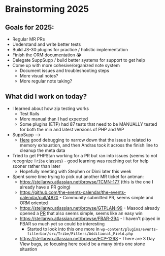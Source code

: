 # Brainstorming 2025 

## Goals for 2025:
- Regular MR PRs
- Understand and write better tests
- Build JS-30 plugins for practice / holistic implementation
- Finish the ORM documentation :sob: 
- Delegate SuppSupp / build better systems for support to get help 
- Come up with more cohesive/organized note system 
  - Document issues and troubleshooting steps 
  - More visual notes? 
  - More regular note taking? 


## What did I work on today?
- I learned about how zip testing works 
  - Test Rails 
  - More manual than I had expected
  - Some plugins (ETP) had 87 tests that need to be MANUALLY tested for both the min and latest versions of PHP and WP 
- SuppSupp --> 
  - [Here](https://lw.slack.com/archives/C01SBD5T03V/p1737576460776419) good debugging to narrow down that the issue is related to memory exhaustion, and then Andras took it across the finish line to cleanup the meta data
- Tried to get PHPStan working for a PR but ran into issues (seems to not recognize `Tribe` classes) - good learning was reaching out for help sooner rather than later
  - Hopefully meeting with Stephen or Dimi later this week 
- Spent some time trying to pick out another MR ticket for antman:
  - https://stellarwp.atlassian.net/browse/TCMN-177 (this is the one I already have a PR going)
  - https://github.com/the-events-calendar/the-events-calendar/pull/4870 - Community submitted PR, seems simple and ORM oriented
  - https://stellarwp.atlassian.net/browse/GTPLAN-99 - Masood already opened a [PR](https://github.com/the-events-calendar/event-tickets/pull/3012) that also seems simple, seems like an easy win 
  - https://stellarwp.atlassian.net/browse/FBAR-294 - I haven't played in FBAR so much yet so could be interesting
    - Started to look into this one more in `wp-content/plugins/events-filterbar/src/Tribe/Filters/Additional_Field.php` 
  - https://stellarwp.atlassian.net/browse/ECP-1268 - There are 3 Day View bugs, so focusing here could be a many birds one stone situation
